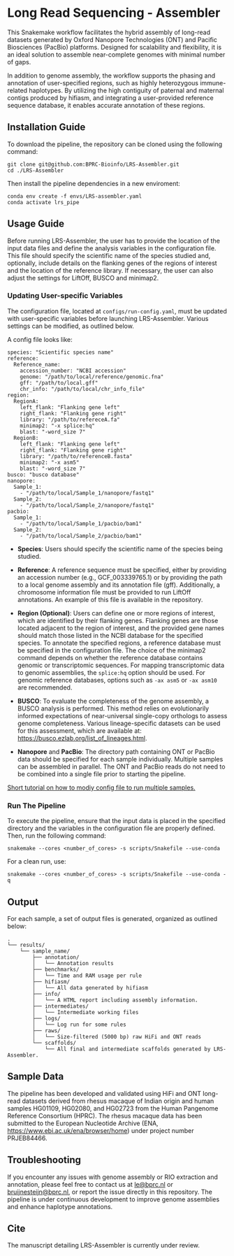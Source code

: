 # Long Read Sequencing - Assembler

This Snakemake workflow facilitates the hybrid assembly of long-read datasets generated by Oxford Nanopore Technologies (ONT) and Pacific Biosciences (PacBio) platforms. Designed for scalability and flexibility, it is an ideal solution to assemble near-complete genomes with minimal number of gaps.

In addition to genome assembly, the workflow supports the phasing and annotation of user-specified regions, such as highly heterozygous immune-related haplotypes. By utilizing the high contiguity of paternal and maternal contigs produced by hifiasm, and integrating a user-provided reference sequence database, it enables accurate annotation of these regions. 

## Installation Guide

To download the pipeline, the repository can be cloned using the following command:

    git clone git@github.com:BPRC-Bioinfo/LRS-Assembler.git
    cd ./LRS-Assembler

Then install the pipeline dependencies in a new enviroment:

    conda env create -f envs/LRS-assembler.yaml
    conda activate lrs_pipe

## Usage Guide

Before running LRS-Assembler, the user has to provide the location of the input data files and define the analysis variables in the configuration file. This file should specify the scientific name of the species studied and, optionally, include details on the flanking genes of the regions of interest and the location of the reference library. If necessary, the user can also adjust the settings for LiftOff, BUSCO and minimap2.

### Updating User-specific Variables

The configuration file, located at ```configs/run-config.yaml```, must be updated with user-specific variables before launching LRS-Assembler. Various settings can be modified, as outlined below.

A config file looks like:
```
species: "Scientific species name"
reference:
  Reference_name:
    accession_number: "NCBI accession"
    genome: "/path/to/local/reference/genomic.fna"
    gff: "/path/to/local.gff"
    chr_info: "/path/to/local/chr_info_file"
region:
  RegionA:
    left_flank: "Flanking gene left"
    right_flank: "Flanking gene right"
    library: "/path/to/refereceA.fa" 
    minimap2: "-x splice:hq"
    blast: "-word_size 7"
  RegionB:
    left_flank: "Flanking gene left"
    right_flank: "Flanking gene right"
    library: "/path/to/referenceB.fasta" 
    minimap2: "-x asm5"
    blast: "-word_size 7"
busco: "busco database"
nanopore:
  Sample_1:
    - "/path/to/local/Sample_1/nanopore/fastq1"
  Sample_2:
    - "/path/to/local/Sample_2/nanopore/fastq1"
pacbio:
  Sample_1:
    - "/path/to/local/Sample_1/pacbio/bam1"
  Sample_2:
    - "/path/to/local/Sample_2/pacbio/bam1"
```
- **Species**:
Users should specify the scientific name of the species being studied. 

- **Reference**:
A reference sequence must be specified, either by providing an accession number (e.g., GCF_003339765.1) or by providing the path to a local genome assembly and its annotation file (gff). 
Additionally, a chromosome information file must be provided to run LiftOff annotations. An example of this file is available in the repository.

- **Region (Optional)**:
Users can define one or more regions of interest, which are identified by their flanking genes. Flanking genes are those located adjacent to the region of interest, and the provided gene names should match those listed in the NCBI database for the specified species. 
To annotate the specified regions, a reference database must be specified in the configuration file. The choice of the minimap2 command depends on whether the reference database contains genomic or transcriptomic sequences. For mapping transcriptomic data to genomic assemblies, the ```splice:hq``` option should be used. For genomic reference databases, options such as ```-ax asm5``` or ```-ax asm10``` are recommended.

- **BUSCO**:
To evaluate the completeness of the genome assembly, a BUSCO analysis is performed. This method relies on evolutionarily informed expectations of near-universal single-copy orthologs to assess genome completeness. Various lineage-specific datasets can be used for this assessment, which are available at: https://busco.ezlab.org/list_of_lineages.html.

- **Nanopore** and **PacBio**:
The directory path containing ONT or PacBio data should be specified for each sample individually. Multiple samples can be assembled in parallel. The ONT and PacBio reads do not need to be combined into a single file prior to starting the pipeline.

[Short tutorial on how to modiy config file to run multiple samples.](tutorials/config_modify.md) 

### Run The Pipeline

To execute the pipeline, ensure that the input data is placed in the specified directory and the variables in the configuration file are properly defined. Then, run the following command:

```
snakemake --cores <number_of_cores> -s scripts/Snakefile --use-conda
```

For a clean run, use:

```
snakemake --cores <number_of_cores> -s scripts/Snakefile --use-conda -q
```

## Output

For each sample, a set of output files is generated, organized as outlined below:

```
.
└── results/
    └── sample_name/
        ├── annotation/
        │   └── Annotation results
        ├── benchmarks/
        │   └── Time and RAM usage per rule
        ├── hifiasm/
        │   └── All data generated by hifiasm
        ├── info/
        │   └── A HTML report including assembly information.
        ├── intermediates/
        │   └── Intermediate working files
        ├── logs/
        │   └── Log run for some rules
        ├── raws/
        │   └── Size-filtered (5000 bp) raw HiFi and ONT reads
        └── scaffolds/
            └── All final and intermediate scaffolds generated by LRS-Assembler. 
```

## Sample Data

The pipeline has been developed and validated using HiFi and ONT long-read datasets derived from rhesus macaque of Indian origin and human samples HG01109, HG02080, and HG02723 from the Human Pangenome Reference Consortium (HPRC). The rhesus macaque data has been submitted to the European Nucleotide Archive (ENA, https://www.ebi.ac.uk/ena/browser/home) under project number PRJEB84466. 

## Troubleshooting

If you encounter any issues with genome assembly or RIO extraction and annotation, please feel free to contact us at le@bprc.nl or bruijnesteijn@bprc.nl, or report the issue directly in this repository. The pipeline is under continuous development to improve genome assemblies and enhance haplotype annotations.

## Cite

The manuscript detailing LRS-Assembler is currently under review.
